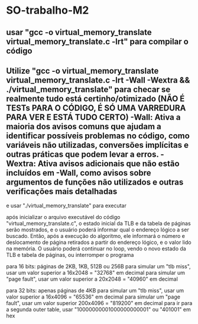 # SO-trabalho-M2

usar "gcc -o virtual_memory_translate virtual_memory_translate.c -lrt"
para compilar o código
-- 
Utilize "gcc -o virtual_memory_translate virtual_memory_translate.c -lrt -Wall -Wextra && ./virtual_memory_translate" para checar se realmente tudo está certinho/otimizado (NÃO É TESTs PARA O CÓDIGO, É SÓ UMA VARREDURA PARA VER E ESTÁ TUDO CERTO)
-Wall: Ativa a maioria dos avisos comuns que ajudam a identificar possíveis problemas no código, como variáveis não utilizadas, conversões implícitas e outras práticas que podem levar a erros.
-Wextra: Ativa avisos adicionais que não estão incluídos em -Wall, como avisos sobre argumentos de funções não utilizados e outras verificações mais detalhadas
--

e usar "./virtual_memory_translate"
para executar

após inicializar o arquivo executável do código "virtual_memory_translate.c", o estado inicial da TLB e da tabela de páginas serão mostrados, e o usuário poderá informar qual o endereço lógico a ser buscado. Então, após a execução do algoritmo, ele informará o número e deslocamento de página retirados a partir do endereço lógico, e o valor lido na memória. O usuário poderá continuar no loop, vendo o novo estado da TLB e tabela de páginas, ou interromper o programa

para 16 bits:
páginas de 2KB, 1KB, 512B ou 256B
para simular um "tlb miss", usar um valor superior a 16x2048 = "32768" em decimal
para simular um "page fault", usar um valor superior a 20x2048 = "40960" em decimal

para 32 bits:
apenas páginas de 4KB
para simular um "tlb miss", usar um valor superior a 16x4096 = "65536" em decimal
para simular um "page fault", usar um valor superior 200x4096 = "819200" em decimal
para ir para a segunda outer table, usar "10000000001000000000001" ou "401001" em hex
